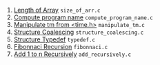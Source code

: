 1. [Length of Array](./size_of_arr.c) `size_of_arr.c`
2. [Compute program name](./compute_program_name.c) `compute_program_name.c`
3. [Manipulate tm from <time.h>](./manipulate_tm.c) `manipulate_tm.c`
4. [Structure Coalescing](./structure_coalescing.c) `structure_coalescing.c`
5. [Structure Typedef](./typedef.c) `typedef.c`
6. [Fibonnaci Recursion](./fibonnaci.c) `fibonnaci.c`
7. [Add 1 to n Recursively](./add_recursively.c) `add_recursively.c`
